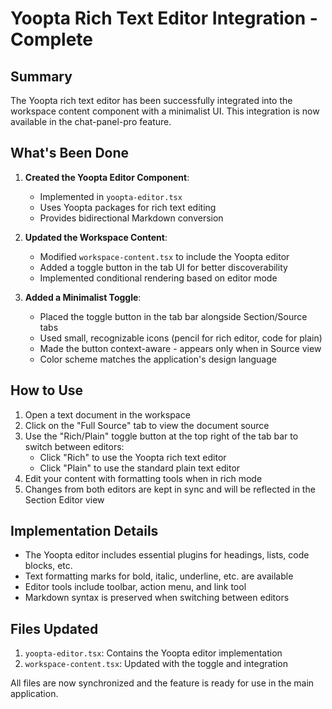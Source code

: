 # Yoopta Rich Text Editor Integration - Complete

## Summary

The Yoopta rich text editor has been successfully integrated into the workspace content component with a minimalist UI. This integration is now available in the chat-panel-pro feature.

## What's Been Done

1. **Created the Yoopta Editor Component**:
   - Implemented in `yoopta-editor.tsx`
   - Uses Yoopta packages for rich text editing
   - Provides bidirectional Markdown conversion

2. **Updated the Workspace Content**:
   - Modified `workspace-content.tsx` to include the Yoopta editor
   - Added a toggle button in the tab UI for better discoverability
   - Implemented conditional rendering based on editor mode

3. **Added a Minimalist Toggle**:
   - Placed the toggle button in the tab bar alongside Section/Source tabs
   - Used small, recognizable icons (pencil for rich editor, code for plain)
   - Made the button context-aware - appears only when in Source view
   - Color scheme matches the application's design language

## How to Use

1. Open a text document in the workspace
2. Click on the "Full Source" tab to view the document source
3. Use the "Rich/Plain" toggle button at the top right of the tab bar to switch between editors:
   - Click "Rich" to use the Yoopta rich text editor
   - Click "Plain" to use the standard plain text editor
4. Edit your content with formatting tools when in rich mode
5. Changes from both editors are kept in sync and will be reflected in the Section Editor view

## Implementation Details

- The Yoopta editor includes essential plugins for headings, lists, code blocks, etc.
- Text formatting marks for bold, italic, underline, etc. are available
- Editor tools include toolbar, action menu, and link tool
- Markdown syntax is preserved when switching between editors

## Files Updated

1. `yoopta-editor.tsx`: Contains the Yoopta editor implementation
2. `workspace-content.tsx`: Updated with the toggle and integration

All files are now synchronized and the feature is ready for use in the main application.